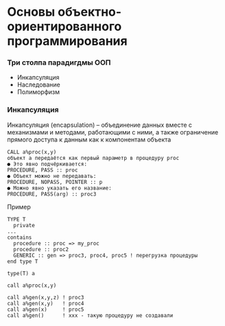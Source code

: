 # Основы объектно-ориентированного программирования

### Три столпа парадигдмы ООП
- Инкапсуляция
- Наследование
- Полиморфизм

### Инкапсуляция
Инкапсуляция (encapsulation) – объединение данных
вместе с механизмами и методами, работающими с ними, а
также ограничение прямого доступа к данным как к
компонентам объекта

```
CALL a%proc(x,y)
объект a передаётся как первый параметр в процедуру proc
● Это явно подчёркивается:
PROCEDURE, PASS :: proc
● Объект можно не передавать:
PROCEDURE, NOPASS, POINTER :: p
● Можно явно указать его название:
PROCEDURE, PASS(arg) :: proc3
```
Пример
```
TYPE T
  private
...
contains
  procedure :: proc => my_proc
  procedure :: proc2
  GENERIC :: gen => proc3, proc4, proc5 ! перегрузка процедуры
end type T

type(T) a

call a%proc(x,y)

call a%gen(x,y,z) ! proc3
call a%gen(x,y)   ! proc4
call a%gen(x)     ! proc5
call a%gen()      ! xxx - такую процедуру не создавали
```
